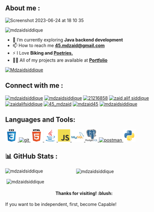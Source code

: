 ## About me :
<p align="center">

![Screenshot 2023-06-24 at 18 10 35](https://github.com/Mdzaidsiddique/Mdzaidsiddique/assets/87862008/6b2a2888-a2f9-439b-a18f-657f7eb0a6dd)


<!-- <img src="https://user-images.githubusercontent.com/73097560/115834477-dbab4500-a447-11eb-908a-139a6edaec5c.gif">  
<!-- need not comment oufggt fofffr daily  haaha \ -->
   

<!--  
  <img src="https://readme-typing-svg.demolab.com/?lines=Hello +👋+ Folks,+This is+Zaid !;An Aspiring backend developer+from+India&font=Fira%20Code&center=true&width=700&height=50&weight=700&size=25&duration=2000&pause=2000">
  <img src="https://user-images.githubusercontent.com/73097560/115834477-dbab4500-a447-11eb-908a-139a6edaec5c.gif">
</p> 
-->
<!-- adding new comment  -->
<!-- <a href="#"><img align="right" width="350px" src="https://r7q6w9z6.rocketcdn.me/career/wp-content/uploads/2020/03/hello.gif" alt="gif" /></a> -->

<!--
 <h1 align="center">Hi 👋, I'm Md Zaid Siddique</h1>
 fjvbfdhvdjbhvjdfb
<h3 align="center">A passionate backend developer from India</h3> -->

<!-- "https://r7q6w9z6.rocketcdn.me/career/wp-content/uploads/2020/03/hello.gif" -->
<!-- https://www.wingstechsolutions.com/wp-content/uploads/2022/03/full-stack-development.gif 
<img src="https://cdn.dribbble.com/users/1162077/screenshots/3848914/programmer.gif" alt="coding" height="450px" width = '100%' text-align="center" >
-->

<p align="left"> <img src="https://komarev.com/ghpvc/?username=mdzaidsiddique&label=Profile%20views&color=0e75b6&style=flat" alt="mdzaidsiddique" /> </p>


<!--
## About me :

- <p> A highly motivated individual with a strong interest in the field of Software Development with good presentation and interpersonal skills & Strong analytical capabilities, looking to work in a learning environment along with utilizing my skills and knowledge to the fullest.</p>
-->
- 🌱 I’m currently exploring **Java backend development**
- 📫 How to reach me **45.mdzaid@gmail.com**
- ⚡ I Love **Biking and [Poetries.](https://poetistic.com/writers/zaid-alif-siddique)** 
- 👨‍💻 All of my projects are available at **[Portfolio](https://649211f8cca845008de09510--cerulean-heliotrope-9f3440.netlify.app/)**

<!-- TROPHY -->
<p align="left"> <a href="https://github.com/ryo-ma/github-profile-trophy"><img src="https://github-profile-trophy.vercel.app/?username=Mdzaidsiddique" alt="Mdzaidsiddique" /></a> </p>


## Connect with me :
<p align="left">
<a href="https://www.linkedin.com/in/md-zaid-siddique-3970611ab/" target="blank"><img align="center" src="https://cdn-icons-png.flaticon.com/512/145/145807.png" alt="mdzaidsiddique" height="40" width="40" /></a>
<a href="https://twitter.com/mdzaidsiddique" target="blank"><img align="center" src="https://raw.githubusercontent.com/rahuldkjain/github-profile-readme-generator/master/src/images/icons/Social/twitter.svg" alt="mdzaidsiddique" height="30" width="40" /></a>
<a href="https://stackoverflow.com/users/21216858" target="blank"><img align="center" src="https://raw.githubusercontent.com/rahuldkjain/github-profile-readme-generator/master/src/images/icons/Social/stack-overflow.svg" alt="21216858" height="30" width="40" /></a>
<a href="https://fb.com/zaid alif siddique" target="blank"><img align="center" src="https://raw.githubusercontent.com/rahuldkjain/github-profile-readme-generator/master/src/images/icons/Social/facebook.svg" alt="zaid alif siddique" height="30" width="40" /></a>
<a href="https://instagram.com/zaidalifsiddique" target="blank"><img align="center" src="https://raw.githubusercontent.com/rahuldkjain/github-profile-readme-generator/master/src/images/icons/Social/instagram.svg" alt="zaidalifsiddique" height="30" width="40" /></a>
<a href="https://www.hackerrank.com/45_mdzaid" target="blank"><img align="center" src="https://raw.githubusercontent.com/rahuldkjain/github-profile-readme-generator/master/src/images/icons/Social/hackerrank.svg" alt="45_mdzaid" height="30" width="40" /></a>
<a href="https://www.leetcode.com/mdzaid45" target="blank"><img align="center" src="https://raw.githubusercontent.com/rahuldkjain/github-profile-readme-generator/master/src/images/icons/Social/leet-code.svg" alt="mdzaid45" height="30" width="40" /></a>
<a href="https://codepen.io/mdzaidsiddique" target="blank"><img align="center" src="https://raw.githubusercontent.com/rahuldkjain/github-profile-readme-generator/master/src/images/icons/Social/codepen.svg" alt="mdzaidsiddique" height="30" width="40" /></a>
</p>

## Languages and Tools:
<p align="left"> <a href="https://www.w3schools.com/css/" target="_blank" rel="noreferrer"> <img src="https://raw.githubusercontent.com/devicons/devicon/master/icons/css3/css3-original-wordmark.svg" alt="css3" width="40" height="40"/> </a> <a href="https://git-scm.com/" target="_blank" rel="noreferrer"> <img src="https://www.vectorlogo.zone/logos/git-scm/git-scm-icon.svg" alt="git" width="40" height="40"/> </a> <a href="https://www.w3.org/html/" target="_blank" rel="noreferrer"> <img src="https://raw.githubusercontent.com/devicons/devicon/master/icons/html5/html5-original-wordmark.svg" alt="html5" width="40" height="40"/> </a> <a href="https://www.java.com" target="_blank" rel="noreferrer"> <img src="https://raw.githubusercontent.com/devicons/devicon/master/icons/java/java-original.svg" alt="java" width="40" height="40"/> </a> <a href="https://developer.mozilla.org/en-US/docs/Web/JavaScript" target="_blank" rel="noreferrer"> <img src="https://raw.githubusercontent.com/devicons/devicon/master/icons/javascript/javascript-original.svg" alt="javascript" width="40" height="40"/> </a> <a href="https://www.mysql.com/" target="_blank" rel="noreferrer"> <img src="https://raw.githubusercontent.com/devicons/devicon/master/icons/mysql/mysql-original-wordmark.svg" alt="mysql" width="40" height="40"/> </a> <a href="https://www.postgresql.org" target="_blank" rel="noreferrer"> <img src="https://raw.githubusercontent.com/devicons/devicon/master/icons/postgresql/postgresql-original-wordmark.svg" alt="postgresql" width="40" height="40"/> </a> <a href="https://postman.com" target="_blank" rel="noreferrer"> <img src="https://www.vectorlogo.zone/logos/getpostman/getpostman-icon.svg" alt="postman" width="40" height="40"/> </a> <a href="https://www.python.org" target="_blank" rel="noreferrer"> <img src="https://raw.githubusercontent.com/devicons/devicon/master/icons/python/python-original.svg" alt="python" width="40" height="40"/> </a> </p>

<!--
## 👨‍💻 Projects :

| S.No. | Project | Tech-Stack |  Collaborative | Role | Span (Days) | Clone of |
|:--:| :----------------------------: | :----------------------------------------------:|:--------:|:---------:|:-----:|:----------------:|
| 1 |  [Bus Ticket Reservation System](https://www.reliancedigital.in/)| Java |  `No` | Individual|   5 |[Bus Ticket Reservation System](https://www.reliancedigital.in/)|
| 2 |  [Click & Buy](https://www.reliancedigital.in/)| HTML, CSS and JavaScript | `Yes`|  Team member| 5 |[Reliance Digital](https://www.reliancedigital.in/)|
| 3 |  [Alif Medicaments](https://fluffy-centaur-3bfddb.netlify.app/)| HTML, CSS and JavaScript| `No` | Individual|   5 |[Tata 1 Mg](https://www.1mg.com/)| 
-->


## 📊 GitHub Stats :

<a><p><img align="left" src="https://github-readme-stats.vercel.app/api/top-langs?username=mdzaidsiddique&theme=gotham&show_icons=true&locale=en&layout=compact" alt="mdzaidsiddique" width= "45%"/></p></a>

<a><p><img align="center" src="https://github-readme-streak-stats.herokuapp.com/?user=mdzaidsiddique&theme=gotham&" alt="mdzaidsiddique" width= "45%" /></p></a>

<a width= "45%"><p>&nbsp;<img align="center" src="https://github-readme-stats.vercel.app/api?username=mdzaidsiddique&theme=gotham&show_icons=true&locale=en" alt="mdzaidsiddique" width= "45%" /></p></a>

<h4 align="center"> Thanks for visiting! :blush: </h4>
<!-- hello there -->

If you want to be independent,  first, become Capable!

